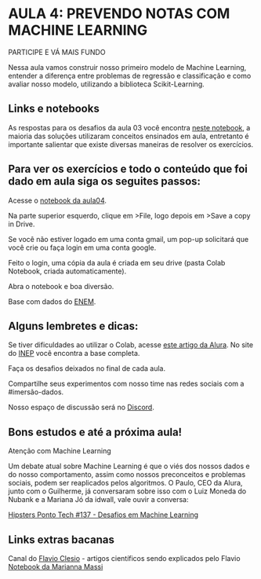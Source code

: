 # AULA 4: PREVENDO NOTAS COM MACHINE LEARNING 
PARTICIPE E VÁ MAIS FUNDO

Nessa aula vamos construir nosso primeiro modelo de Machine Learning, entender a diferença entre problemas de regressão e classificação e como avaliar nosso modelo, utilizando a biblioteca Scikit-Learning.

## Links e notebooks
As respostas para os desafios da aula 03 você encontra [neste notebook](https://colab.research.google.com/drive/1IOYcVs0GJFMIWPcxdQe1doPlZDqNec3l?usp=sharing), a maioria das soluções utilizaram conceitos ensinados em aula, entretanto é importante salientar que existe diversas maneiras de resolver os exercícios.

## Para ver os exercícios e todo o conteúdo que foi dado em aula siga os seguites passos:

Acesse o [notebook da aula04](https://colab.research.google.com/drive/1FE0R36VMQqddBTScMReIdbnqWlcDnjBB?usp=sharing).

Na parte superior esquerdo, clique em >File, logo depois em >Save a copy in Drive.

Se você não estiver logado em uma conta gmail, um pop-up solicitará que você crie ou faça login em uma conta google.

Feito o login, uma cópia da aula é criada em seu drive (pasta Colab Notebook, criada automaticamente).

Abra o notebook e boa diversão.

Base com dados do [ENEM](https://github.com/alura-cursos/imersao-dados-2-2020/blob/master/MICRODADOS_ENEM_2019_SAMPLE_43278.csv).

## Alguns lembretes e dicas:

Se tiver dificuldades ao utilizar o Colab, acesse [este artigo da Alura](https://www.alura.com.br/artigos/google-colab-o-que-e-e-como-usar).
No site do [INEP](http://inep.gov.br/microdados) você encontra a base completa.

Faça os desafios deixados no final de cada aula.

Compartilhe seus experimentos com nosso time nas redes sociais com a #imersão-dados.

Nosso espaço de discussão será no [Discord](https://discord.com/invite/cJ3RZnb).

## Bons estudos e até a próxima aula!

Atenção com Machine Learning

Um debate atual sobre Machine Learning é que o viés dos nossos dados e do nosso comportamento, assim como nossos preconceitos e problemas sociais, podem ser reaplicados pelos algoritmos. O Paulo, CEO da Alura, junto com o Guilherme, já conversaram sobre isso com o Luiz Moneda do Nubank e a Mariana Jó da idwall, vale ouvir a conversa:

[Hipsters Ponto Tech #137 - Desafios em Machine Learning](https://open.spotify.com/episode/6kzTyjNIcUljZildt9DmFU?go=1&utm_source=embed_v3&t=0)

## Links extras bacanas
Canal do [Flavio Clesio](https://www.youtube.com/channel/UCGaGbSNTh9hsbFrDZvTcXjw/videos) - artigos científicos sendo explicados pelo Flavio
[Notebook da Marianna Massi](https://github.com/mariannamassi/Data-Visualization/blob/main/EstudoSocial_ENEM2019%20(1).ipynb)